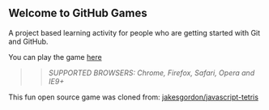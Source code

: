 ## Welcome to GitHub Games

A project based learning activity for people who are getting started with Git and GitHub.

You can play the game [here](https://stawick.github.io/github-games/)

>> _*SUPPORTED BROWSERS*: Chrome, Firefox, Safari, Opera and IE9+_

This fun open source game was cloned from: [jakesgordon/javascript-tetris](https://github.com/jakesgordon/javascript-tetris)
